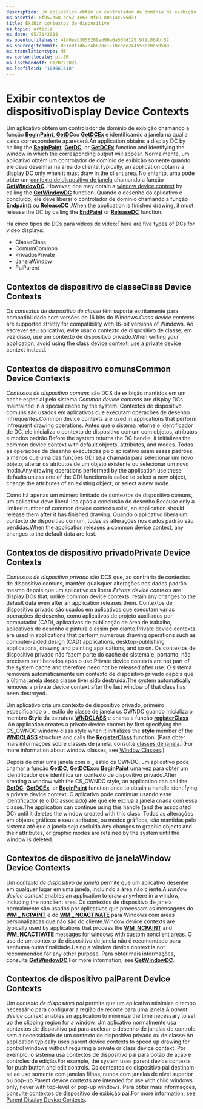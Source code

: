 ```yaml
---
description: Um aplicativo obtém um controlador de domínio de exibição chamando a função BeginPaint, GetDC ou GetDCEx e identificando a janela na qual a saída correspondente aparecerá.
ms.assetid: 8f952d68-ee52-4e63-9f09-80a14c755d31
title: Exibir contextos de dispositivo
ms.topic: article
ms.date: 05/31/2018
ms.openlocfilehash: 41d0eeb3055209ad99a6a50fd129f9f9c064bf52
ms.sourcegitcommit: 831e8f3db78ab820e1710cede244553c70e50500
ms.translationtype: MT
ms.contentlocale: pt-BR
ms.lasthandoff: 01/07/2021
ms.locfileid: "103661618"
---
```

# <a name="display-device-contexts"></a><span data-ttu-id="568b1-103">Exibir contextos de dispositivo</span><span class="sxs-lookup"><span data-stu-id="568b1-103">Display Device Contexts</span></span>

<span data-ttu-id="568b1-104">Um aplicativo obtém um controlador de domínio de exibição chamando a função [**BeginPaint**](/windows/desktop/api/Winuser/nf-winuser-beginpaint), [**GetDC**](/windows/desktop/api/Winuser/nf-winuser-getdc)ou [**GetDCEx**](/windows/desktop/api/Winuser/nf-winuser-getdcex) e identificando a janela na qual a saída correspondente aparecerá.</span><span class="sxs-lookup"><span data-stu-id="568b1-104">An application obtains a display DC by calling the [**BeginPaint**](/windows/desktop/api/Winuser/nf-winuser-beginpaint), [**GetDC**](/windows/desktop/api/Winuser/nf-winuser-getdc), or [**GetDCEx**](/windows/desktop/api/Winuser/nf-winuser-getdcex) function and identifying the window in which the corresponding output will appear.</span></span> <span data-ttu-id="568b1-105">Normalmente, um aplicativo obtém um controlador de domínio de exibição somente quando ele deve desenhar na área do cliente.</span><span class="sxs-lookup"><span data-stu-id="568b1-105">Typically, an application obtains a display DC only when it must draw in the client area.</span></span> <span data-ttu-id="568b1-106">No entanto, uma pode obter um [contexto de dispositivo de janela](#window-device-contexts) chamando a função [**GetWindowDC**](/windows/desktop/api/Winuser/nf-winuser-getwindowdc) .</span><span class="sxs-lookup"><span data-stu-id="568b1-106">However, one may obtain a [window device context](#window-device-contexts) by calling the [**GetWindowDC**](/windows/desktop/api/Winuser/nf-winuser-getwindowdc) function.</span></span> <span data-ttu-id="568b1-107">Quando o desenho do aplicativo é concluído, ele deve liberar o controlador de domínio chamando a função [**Endpaintt**](/windows/desktop/api/Winuser/nf-winuser-endpaint) ou [**ReleaseDC**](/windows/desktop/api/Winuser/nf-winuser-releasedc) .</span><span class="sxs-lookup"><span data-stu-id="568b1-107">When the application is finished drawing, it must release the DC by calling the [**EndPaint**](/windows/desktop/api/Winuser/nf-winuser-endpaint) or [**ReleaseDC**](/windows/desktop/api/Winuser/nf-winuser-releasedc) function.</span></span>

<span data-ttu-id="568b1-108">Há cinco tipos de DCs para vídeos de vídeo:</span><span class="sxs-lookup"><span data-stu-id="568b1-108">There are five types of DCs for video displays:</span></span>

-   <span data-ttu-id="568b1-109">Classe</span><span class="sxs-lookup"><span data-stu-id="568b1-109">Class</span></span>
-   <span data-ttu-id="568b1-110">Comum</span><span class="sxs-lookup"><span data-stu-id="568b1-110">Common</span></span>
-   <span data-ttu-id="568b1-111">Privados</span><span class="sxs-lookup"><span data-stu-id="568b1-111">Private</span></span>
-   <span data-ttu-id="568b1-112">Janela</span><span class="sxs-lookup"><span data-stu-id="568b1-112">Window</span></span>
-   <span data-ttu-id="568b1-113">Pai</span><span class="sxs-lookup"><span data-stu-id="568b1-113">Parent</span></span>

## <a name="class-device-contexts"></a><span data-ttu-id="568b1-114">Contextos de dispositivo de classe</span><span class="sxs-lookup"><span data-stu-id="568b1-114">Class Device Contexts</span></span>

<span data-ttu-id="568b1-115">Os *contextos de dispositivo de classe* têm suporte estritamente para compatibilidade com versões de 16 bits do Windows.</span><span class="sxs-lookup"><span data-stu-id="568b1-115">*Class device contexts* are supported strictly for compatibility with 16-bit versions of Windows.</span></span> <span data-ttu-id="568b1-116">Ao escrever seu aplicativo, evite usar o contexto de dispositivo de classe; em vez disso, use um contexto de dispositivo privado.</span><span class="sxs-lookup"><span data-stu-id="568b1-116">When writing your application, avoid using the class device context; use a private device context instead.</span></span>

## <a name="common-device-contexts"></a><span data-ttu-id="568b1-117">Contextos de dispositivo comuns</span><span class="sxs-lookup"><span data-stu-id="568b1-117">Common Device Contexts</span></span>

<span data-ttu-id="568b1-118">*Contextos de dispositivo comuns* são DCS de exibição mantidos em um cache especial pelo sistema.</span><span class="sxs-lookup"><span data-stu-id="568b1-118">*Common device contexts* are display DCs maintained in a special cache by the system.</span></span> <span data-ttu-id="568b1-119">Contextos de dispositivo comuns são usados em aplicativos que executam operações de desenho infrequentes.</span><span class="sxs-lookup"><span data-stu-id="568b1-119">Common device contexts are used in applications that perform infrequent drawing operations.</span></span> <span data-ttu-id="568b1-120">Antes que o sistema retorne o identificador de DC, ele inicializa o contexto de dispositivo comum com objetos, atributos e modos padrão.</span><span class="sxs-lookup"><span data-stu-id="568b1-120">Before the system returns the DC handle, it initializes the common device context with default objects, attributes, and modes.</span></span> <span data-ttu-id="568b1-121">Todas as operações de desenho executadas pelo aplicativo usam esses padrões, a menos que uma das funções GDI seja chamada para selecionar um novo objeto, alterar os atributos de um objeto existente ou selecionar um novo modo.</span><span class="sxs-lookup"><span data-stu-id="568b1-121">Any drawing operations performed by the application use these defaults unless one of the GDI functions is called to select a new object, change the attributes of an existing object, or select a new mode.</span></span>

<span data-ttu-id="568b1-122">Como há apenas um número limitado de contextos de dispositivo comuns, um aplicativo deve liberá-los após a conclusão do desenho.</span><span class="sxs-lookup"><span data-stu-id="568b1-122">Because only a limited number of common device contexts exist, an application should release them after it has finished drawing.</span></span> <span data-ttu-id="568b1-123">Quando o aplicativo libera um contexto de dispositivo comum, todas as alterações nos dados padrão são perdidas.</span><span class="sxs-lookup"><span data-stu-id="568b1-123">When the application releases a common device context, any changes to the default data are lost.</span></span>

## <a name="private-device-contexts"></a><span data-ttu-id="568b1-124">Contextos de dispositivo privado</span><span class="sxs-lookup"><span data-stu-id="568b1-124">Private Device Contexts</span></span>

<span data-ttu-id="568b1-125">*Contextos de dispositivo privado* são DCS que, ao contrário de contextos de dispositivo comuns, mantêm quaisquer alterações nos dados padrão mesmo depois que um aplicativo os libera.</span><span class="sxs-lookup"><span data-stu-id="568b1-125">*Private device contexts* are display DCs that, unlike common device contexts, retain any changes to the default data even after an application releases them.</span></span> <span data-ttu-id="568b1-126">Contextos de dispositivo privado são usados em aplicativos que executam várias operações de desenho, como aplicativos de projeto auxiliados por computador (CAD), aplicativos de publicação de área de trabalho, aplicativos de desenho e pintura e assim por diante.</span><span class="sxs-lookup"><span data-stu-id="568b1-126">Private device contexts are used in applications that perform numerous drawing operations such as computer-aided design (CAD) applications, desktop-publishing applications, drawing and painting applications, and so on.</span></span> <span data-ttu-id="568b1-127">Os contextos de dispositivo privado não fazem parte do cache do sistema e, portanto, não precisam ser liberados após o uso.</span><span class="sxs-lookup"><span data-stu-id="568b1-127">Private device contexts are not part of the system cache and therefore need not be released after use.</span></span> <span data-ttu-id="568b1-128">O sistema removerá automaticamente um contexto de dispositivo privado depois que a última janela dessa classe tiver sido destruída.</span><span class="sxs-lookup"><span data-stu-id="568b1-128">The system automatically removes a private device context after the last window of that class has been destroyed.</span></span>

<span data-ttu-id="568b1-129">Um aplicativo cria um contexto de dispositivo privado, primeiro especificando o \_ estilo de classe de janela cs OWNDC quando Inicializa o membro **Style** da estrutura [**WNDCLASS**](/windows/win32/api/winuser/ns-winuser-wndclassa) e chama a função [**registerClass**](/windows/win32/api/winuser/nf-winuser-registerclassa) .</span><span class="sxs-lookup"><span data-stu-id="568b1-129">An application creates a private device context by first specifying the CS\_OWNDC window-class style when it initializes the **style** member of the [**WNDCLASS**](/windows/win32/api/winuser/ns-winuser-wndclassa) structure and calls the [**RegisterClass**](/windows/win32/api/winuser/nf-winuser-registerclassa) function.</span></span> <span data-ttu-id="568b1-130">(Para obter mais informações sobre classes de janela, consulte [classes de janela](../winmsg/window-classes.md).)</span><span class="sxs-lookup"><span data-stu-id="568b1-130">(For more information about window classes, see [Window Classes](../winmsg/window-classes.md).)</span></span>

<span data-ttu-id="568b1-131">Depois de criar uma janela com o \_ estilo cs OWNDC, um aplicativo pode chamar a função [**GetDC**](/windows/desktop/api/Winuser/nf-winuser-getdc), [**GetDCEx**](/windows/desktop/api/Winuser/nf-winuser-getdcex)ou [**BeginPaint**](/windows/desktop/api/Winuser/nf-winuser-beginpaint) uma vez para obter um identificador que identifica um contexto de dispositivo privado.</span><span class="sxs-lookup"><span data-stu-id="568b1-131">After creating a window with the CS\_OWNDC style, an application can call the [**GetDC**](/windows/desktop/api/Winuser/nf-winuser-getdc), [**GetDCEx**](/windows/desktop/api/Winuser/nf-winuser-getdcex), or [**BeginPaint**](/windows/desktop/api/Winuser/nf-winuser-beginpaint) function once to obtain a handle identifying a private device context.</span></span> <span data-ttu-id="568b1-132">O aplicativo pode continuar usando esse identificador (e o DC associado) até que ele exclua a janela criada com essa classe.</span><span class="sxs-lookup"><span data-stu-id="568b1-132">The application can continue using this handle (and the associated DC) until it deletes the window created with this class.</span></span> <span data-ttu-id="568b1-133">Todas as alterações em objetos gráficos e seus atributos, ou modos gráficos, são mantidas pelo sistema até que a janela seja excluída.</span><span class="sxs-lookup"><span data-stu-id="568b1-133">Any changes to graphic objects and their attributes, or graphic modes are retained by the system until the window is deleted.</span></span>

## <a name="window-device-contexts"></a><span data-ttu-id="568b1-134">Contextos de dispositivo de janela</span><span class="sxs-lookup"><span data-stu-id="568b1-134">Window Device Contexts</span></span>

<span data-ttu-id="568b1-135">Um *contexto de dispositivo de janela* permite que um aplicativo desenhe em qualquer lugar em uma janela, incluindo a área não cliente.</span><span class="sxs-lookup"><span data-stu-id="568b1-135">A *window device context* enables an application to draw anywhere in a window, including the nonclient area.</span></span> <span data-ttu-id="568b1-136">Os contextos de dispositivo de janela normalmente são usados por aplicativos que processam as mensagens do [**WM \_ NCPAINT**](wm-ncpaint.md) e do [**WM \_ NCACTIVATE**](../winmsg/wm-ncactivate.md) para Windows com áreas personalizadas que não são do cliente.</span><span class="sxs-lookup"><span data-stu-id="568b1-136">Window device contexts are typically used by applications that process the [**WM\_NCPAINT**](wm-ncpaint.md) and [**WM\_NCACTIVATE**](../winmsg/wm-ncactivate.md) messages for windows with custom nonclient areas.</span></span> <span data-ttu-id="568b1-137">O uso de um contexto de dispositivo de janela não é recomendado para nenhuma outra finalidade.</span><span class="sxs-lookup"><span data-stu-id="568b1-137">Using a window device context is not recommended for any other purpose.</span></span> <span data-ttu-id="568b1-138">Para obter mais informações, consulte [**GetWindowDC**](/windows/desktop/api/Winuser/nf-winuser-getwindowdc).</span><span class="sxs-lookup"><span data-stu-id="568b1-138">For more information; see [**GetWindowDC**](/windows/desktop/api/Winuser/nf-winuser-getwindowdc).</span></span>

## <a name="parent-device-contexts"></a><span data-ttu-id="568b1-139">Contextos de dispositivo pai</span><span class="sxs-lookup"><span data-stu-id="568b1-139">Parent Device Contexts</span></span>

<span data-ttu-id="568b1-140">Um *contexto de dispositivo pai* permite que um aplicativo minimize o tempo necessário para configurar a região de recorte para uma janela.</span><span class="sxs-lookup"><span data-stu-id="568b1-140">A *parent device context* enables an application to minimize the time necessary to set up the clipping region for a window.</span></span> <span data-ttu-id="568b1-141">Um aplicativo normalmente usa contextos de dispositivo pai para acelerar o desenho de janelas de controle sem a necessidade de um contexto de dispositivo privado ou de classe.</span><span class="sxs-lookup"><span data-stu-id="568b1-141">An application typically uses parent device contexts to speed up drawing for control windows without requiring a private or class device context.</span></span> <span data-ttu-id="568b1-142">Por exemplo, o sistema usa contextos de dispositivo pai para botão de ação e controles de edição.</span><span class="sxs-lookup"><span data-stu-id="568b1-142">For example, the system uses parent device contexts for push button and edit controls.</span></span> <span data-ttu-id="568b1-143">Os contextos de dispositivo pai destinam-se ao uso somente com janelas filhas, nunca com janelas de nível superior ou pop-up.</span><span class="sxs-lookup"><span data-stu-id="568b1-143">Parent device contexts are intended for use with child windows only, never with top-level or pop-up windows.</span></span> <span data-ttu-id="568b1-144">Para obter mais informações, consulte [contextos de dispositivo de exibição pai](parent-display-device-contexts.md).</span><span class="sxs-lookup"><span data-stu-id="568b1-144">For more information; see [Parent Display Device Contexts](parent-display-device-contexts.md).</span></span>

 

 
